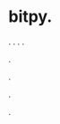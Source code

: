 # bitpy.
.
.
.
.












.






















































.
























.



























.




























